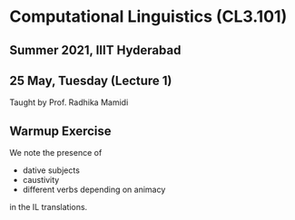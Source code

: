 # Computational Linguistics (CL3.101)
## Summer 2021, IIIT Hyderabad
## 25 May, Tuesday (Lecture 1)

Taught by Prof. Radhika Mamidi

## Warmup Exercise
We note the presence of

* dative subjects
* caustivity
* different verbs depending on animacy

in the IL translations.

